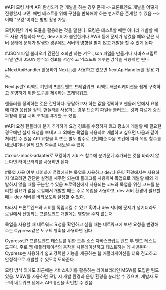 #API 모킹
서버 API 완성되기 전 개발을 하는 경우 존재 -> 프론트엔드 개발을 어떻게 진행할지 고민.
매번 테스트를 위해 구현을 반복해야 하는 번거로움 존재할 수 있음 --> 이때 "모킹"이라는 방법 활용 가능.

모킹이란?
가짜 모듈을 활용하는 것을 말한다. 모킹은 테스트할 때뿐 아니라 개발할 때도 사용 가능하다
또한, dev 서버가 불안한거나 AWS 등에 문제가 생겼을 때와 같은 서버 상태에 문제가 발생한 경우에도 서버의 영향을 받지 않고 개발을 할 수 있게 된다

#JSON 파일 불러오기
간단한 조회만 하는 겨우 .json 파일을 만들거나 자바스크립트 파일 안에 JSON 형식의 정보를 저장하고 익스포트 해주는 방식을 사용하면 된다

#NextApiHandler 활용하기
Next.js를 사용하고 있으면 NextApiHandler를 활용 가능.

Next.js란?
리액트 기반의 프론트엔드 프레임워크. 리액트 애플리케이션을 쉽게 구축하고 운영하기 위한 도구를 제공하는 프레임워크.

핸들러를 정의하는 것은 간단하다. 응답하고자 하는 값을 정의하고 핸들러 안에서 요청에 대한 응답을 정의.
핸들러를 사용하는 경우 단순히 파일을 불러오는 것과 다르게 중간 과정에 응답 처리 로직을 추가할 수 있음

#API 요청 핸들러에 분기 추가하기
요청 경로를 수정하지 않고 평소에 개발할 때 필요한 경우에만 실제 요청을 보내고 그 외에는 목업을 사용하여 개발하고 싶으면 다음과 같이 처리할 수 있음
API 요청을 훅 또는 별도 함수로 선언해준 다음 조건에 따라 목업 함수를 내보내거나 실제 요청 함수를 내보낼 수 있음

#axios-mock-adapter로 모킹하기
서비스 함수에 분기문이 추가되는 것을 바라지 않는다면 라이브러리를 사용하면 된다

#목업 사용 여부 제어하기
로컬에서는 목업을 사용하고 dev나 운영 환경에서는 사용하지 않으려면 간단한 설정을 해주면 되는데 플래그를 사용하여 목업으로 개발할 떄와 개발하지 않을 때를 구분할 수 있음
프로덕션에서 사용되는 코드와 목업을 위한 코드를 분리할 필요가 없음
로컬에서 개발할 때는 주로 목업을 사용하고, dev 서버 환경이 필요할 때는 dev 서버를 바라보도록 설정할 수 있다.

따라서 프론트엔드와 서버를 독립시킬 수 있고 혹여나 dev 서버에 문제가 생기더라도 로컬에서 진행되는 프론트엔드 개발에는 영향을 주지 않는다

목업을 사용할 때 네트워크 요청을 확인하고 싶을 때는 네트워크에 보낸 요청을 변경해주는 Cypress같은 도구의 웹훅을 사용하면 된다

Cypress란?
프론트엔드 테스트를 위한 오픈 소스 자바스크립트 엔드 투 엔드 테스트 도구다.
주로 웹 애플리케이션의 동작을 시뮬레이션하고 테스트하는 데 사용된다
Cypress는 사용하기 쉽고 강력한 기능을 제공하는 웹 애플리케이션을 더욱 견고하고 안정적으로 개발할 수 있도록 도와준다 

모킹 방식 외에도 최근에는 서비스워커를 활용하는 라이브러리인 MSW를 도입한 팀도 있음.
MSW를 사용하면 모킹 시 개발 환경과 운영 환경을 분리할 수 있으며, 개발자 도구의 네트워크 탭에서 API 통신을 확인할 수 있음



